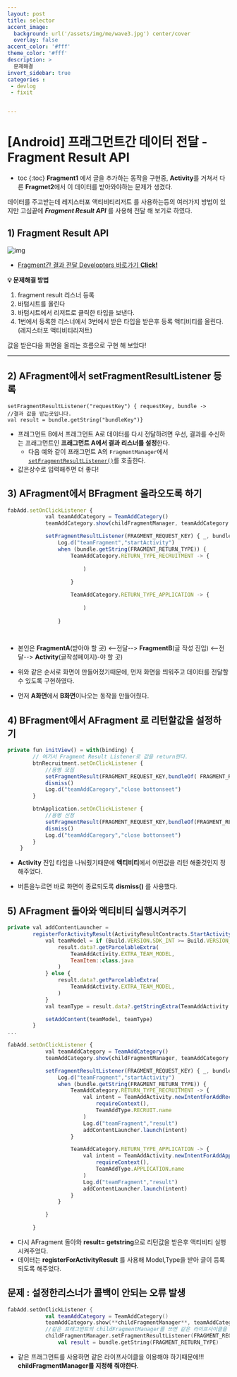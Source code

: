 ```yaml
---
layout: post
title: selector 
accent_image: 
  background: url('/assets/img/me/wave3.jpg') center/cover
  overlay: false
accent_color: '#fff'
theme_color: '#fff'
description: >
  문제해결
invert_sidebar: true
categories :
 - devlog	
 - fixit


---
```


# [Android] 프래그먼트간 데이터 전달 -  Fragment Result API

* toc
{:toc}
**Fragment1** 에서 글을 추가하는 동작을 구현중, **Activity**를 거쳐서 다른 **Fragmet2**에서 이 데이터를 받아와야하는 문제가 생겼다.

데이터를 주고받는데 레지스터포 액티비티리저트 를 사용하는등의 여러가지 방법이 있지만 고심끝에 ***Fragment Result API*** 를 사용해 전달 해 보기로 하였다.

## **1) Fragment Result API**

![img](https://developer.android.com/images/guide/fragments/fragment-a-to-b.png)





- [Fragment간 결과 전달 Developters 바로가기 **Click!**](https://developer.android.com/guide/fragments/communicate)

**💡 문제해결 방법**

1. fragment result 리스너 등록
2. 바텀시트를 올린다
3. 바텀시트에서 리저트로 클릭한 타입을 보낸다.
4. 1번에서 등록한 리스너에서 3번에서 받은 타입을 받은후 등록 액티비티를 올린다.(레지스터포 액티비티리저트)



값을 받은다음 화면을 올리는 흐름으로 구현 해 보았다!

---

## **2) AFragment에서 setFragmentResultListener 등록**

```
setFragmentResultListener("requestKey") { requestKey, bundle ->
//결과 값을 받는곳입니다.
val result = bundle.getString("bundleKey")}
```

* 프래그먼트 B에서 프래그먼트 A로 데이터를 다시 전달하려면 우선, 결과를 수신하는 프래그먼트인 **프래그먼트 A에서 결과 리스너를 설정**한다.
  * 다음 예와 같이 프래그먼트 A의 `FragmentManager`에서 [`setFragmentResultListener()`](https://developer.android.com/reference/androidx/fragment/app/FragmentManager?hl=ko#setfragmentresultlistener)를 호출한다.
* 값은상수로 입력해주면 더 좋다!



## **3) AFragment에서 BFragment 올라오도록 하기**

```jsx
fabAdd.setOnClickListener {
            val teamAddCategory = TeamAddCategory()
            teamAddCategory.show(childFragmentManager, teamAddCategory.tag)

            setFragmentResultListener(FRAGMENT_REQUEST_KEY) { _, bundle ->
                Log.d("teamFragment","startActivity")
                when (bundle.getString(FRAGMENT_RETURN_TYPE)) {
                    TeamAddCategory.RETURN_TYPE_RECRUITMENT -> {
                        
                        )
                        
                    }

                    TeamAddCategory.RETURN_TYPE_APPLICATION -> {
                        
                        )
                       
                }

            
```

* 본인은 **FragmentA**(받아야 할 곳) <--전달--> **FragmentB**(글 작성 진입) <--전달--> **Activity**(글작성페이지)-야 할 곳)
* 위와 같은 순서로 화면이 만들어졌기때문에, 먼저 화면을 띄워주고 데이터를 전달할 수 있도록 구현하였다.

* 먼저 **A화면**에서 **B화면**이나오는 동작을 만들어줬다.



## **4) BFragment에서 AFragment 로 리턴할값을 설정하기**

```jsx
private fun initView() = with(binding) {
        // 여기서 Fragment Result Listener로 값을 return한다.
        btnRecruitment.setOnClickListener {
            //용병 모집
            setFragmentResult(FRAGMENT_REQUEST_KEY,bundleOf( FRAGMENT_RETURN_TYPE to RETURN_TYPE_RECRUITMENT))
            dismiss()
            Log.d("teamAddCaregory","close bottonseet")
        }

        btnApplication.setOnClickListener {
            //용병 신청
            setFragmentResult(FRAGMENT_REQUEST_KEY,bundleOf(FRAGMENT_RETURN_TYPE to RETURN_TYPE_APPLICATION))
            dismiss()
            Log.d("teamAddCaregory","close bottonseet")
        }
    }
```

* **Activity** 진입 타입을 나눠줬기때문에 **액티비티**에서 어떤값을 리턴 해줄것인지 정해주었다.

* 버튼을누르면 바로 화면이 종료되도록 **dismiss()** 를 사용했다.



## **5) AFragment 돌아와 액티비티 실행시켜주기**

```jsx
private val addContentLauncher =
        registerForActivityResult(ActivityResultContracts.StartActivityForResult()) { result ->
            val teamModel = if (Build.VERSION.SDK_INT >= Build.VERSION_CODES.TIRAMISU) {
                result.data?.getParcelableExtra(
                    TeamAddActivity.EXTRA_TEAM_MODEL,
                    TeamItem::class.java
                )
            } else {
                result.data?.getParcelableExtra(
                    TeamAddActivity.EXTRA_TEAM_MODEL,
                )
            }
            val teamType = result.data?.getStringExtra(TeamAddActivity.EXTRA_TEAM_ENTRY_TYPE)

            setAddContent(teamModel, teamType)
        }
...

fabAdd.setOnClickListener {
            val teamAddCategory = TeamAddCategory()
            teamAddCategory.show(childFragmentManager, teamAddCategory.tag)

            setFragmentResultListener(FRAGMENT_REQUEST_KEY) { _, bundle ->
                Log.d("teamFragment","startActivity")
                when (bundle.getString(FRAGMENT_RETURN_TYPE)) {
                    TeamAddCategory.RETURN_TYPE_RECRUITMENT -> {
                        val intent = TeamAddActivity.newIntentForAddRecruit(
                            requireContext(),
                            TeamAddType.RECRUIT.name
                        )
                        Log.d("teamFragment","result")
                        addContentLauncher.launch(intent)
                    }

                    TeamAddCategory.RETURN_TYPE_APPLICATION -> {
                        val intent = TeamAddActivity.newIntentForAddApplication(
                            requireContext(),
                            TeamAddType.APPLICATION.name
                        )
                        Log.d("teamFragment","result")
                        addContentLauncher.launch(intent)
                    }
                }

            }
           
        }
```

* 다시 AFragment 돌아와 **result= getstring**으로 리턴값을 받은후 액티비티 실행시켜주었다.
* 데이터는 **registerForActivityResult** 를 사용해 Model,Type을 받아 글이 등록되도록 해주었다.



## 문제 : 설정한리스너가 콜백이 안되는 오류 발생

```kotlin
fabAdd.setOnClickListener {
            val teamAddCategory = TeamAddCategory()
            teamAddCategory.show(**childFragmentManager**, teamAddCategory.tag)
            //같은 프래그먼트의 childFragmentManager를 쓰면 같은 라이프사이클을 사용 해야함
            childFragmentManager.setFragmentResultListener(FRAGMENT_REQUEST_KEY,viewLifecycleOwner) { key, bundle ->
                val result = bundle.getString(FRAGMENT_RETURN_TYPE)
```

* 같은 프래그먼트를 사용하면 같은 라이프사이클을 이용해야 하기때문에!!! **childFragmentManager를 지정해 줘야한다**.
